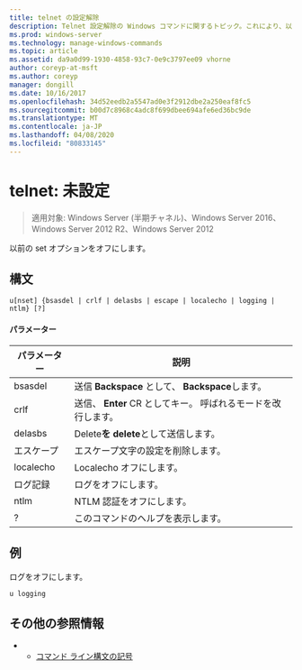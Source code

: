 ```yaml
---
title: telnet の設定解除
description: Telnet 設定解除の Windows コマンドに関するトピック。これにより、以前に設定したオプションがオフになります。
ms.prod: windows-server
ms.technology: manage-windows-commands
ms.topic: article
ms.assetid: da9a0d99-1930-4858-93c7-0e9c3797ee09 vhorne
author: coreyp-at-msft
ms.author: coreyp
manager: dongill
ms.date: 10/16/2017
ms.openlocfilehash: 34d52eedb2a5547ad0e3f2912dbe2a250eaf8fc5
ms.sourcegitcommit: b00d7c8968c4adc8f699dbee694afe6ed36bc9de
ms.translationtype: MT
ms.contentlocale: ja-JP
ms.lasthandoff: 04/08/2020
ms.locfileid: "80833145"
---
```

# <a name="telnet-unset"></a>telnet: 未設定

>適用対象: Windows Server (半期チャネル)、Windows Server 2016、Windows Server 2012 R2、Windows Server 2012

以前の set オプションをオフにします。   

## <a name="syntax"></a>構文  
```  
u[nset] {bsasdel | crlf | delasbs | escape | localecho | logging | ntlm} [?]  
```  
#### <a name="parameters"></a>パラメーター  
|パラメーター|説明|  
|-------|--------|  
|bsasdel|送信 **Backspace** として、 **Backspace**します。|  
|crlf|送信、 **Enter** CR としてキー。 呼ばれるモードを改行します。|  
|delasbs|Delete**を** **delete**として送信します。|  
|エスケープ|エスケープ文字の設定を削除します。|  
|localecho|Localecho オフにします。|  
|ログ記録|ログをオフにします。|  
|ntlm|NTLM 認証をオフにします。|  
|?|このコマンドのヘルプを表示します。|  
## <a name="examples"></a><a name=BKMK_Examples></a>例  
ログをオフにします。  
```  
u logging  
```  
## <a name="additional-references"></a>その他の参照情報  
-   - [コマンド ライン構文の記号](command-line-syntax-key.md)  
